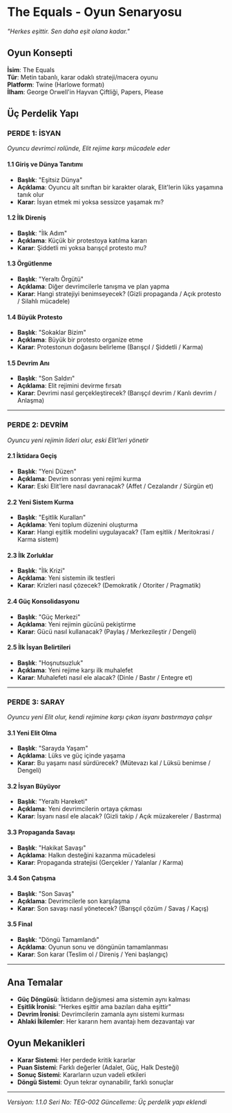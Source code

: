 # The Equals - Oyun Senaryosu
*"Herkes eşittir. Sen daha eşit olana kadar."*

## Oyun Konsepti
**İsim**: The Equals  
**Tür**: Metin tabanlı, karar odaklı strateji/macera oyunu  
**Platform**: Twine (Harlowe formatı)  
**İlham**: George Orwell'in Hayvan Çiftliği, Papers, Please  

## Üç Perdelik Yapı

### PERDE 1: İSYAN
*Oyuncu devrimci rolünde, Elit rejime karşı mücadele eder*

#### 1.1 Giriş ve Dünya Tanıtımı
- **Başlık**: "Eşitsiz Dünya"
- **Açıklama**: Oyuncu alt sınıftan bir karakter olarak, Elit'lerin lüks yaşamına tanık olur
- **Karar**: İsyan etmek mi yoksa sessizce yaşamak mı?

#### 1.2 İlk Direniş
- **Başlık**: "İlk Adım"
- **Açıklama**: Küçük bir protestoya katılma kararı
- **Karar**: Şiddetli mi yoksa barışçıl protesto mu?

#### 1.3 Örgütlenme
- **Başlık**: "Yeraltı Örgütü"
- **Açıklama**: Diğer devrimcilerle tanışma ve plan yapma
- **Karar**: Hangi stratejiyi benimseyecek? (Gizli propaganda / Açık protesto / Silahlı mücadele)

#### 1.4 Büyük Protesto
- **Başlık**: "Sokaklar Bizim"
- **Açıklama**: Büyük bir protesto organize etme
- **Karar**: Protestonun doğasını belirleme (Barışçıl / Şiddetli / Karma)

#### 1.5 Devrim Anı
- **Başlık**: "Son Saldırı"
- **Açıklama**: Elit rejimini devirme fırsatı
- **Karar**: Devrimi nasıl gerçekleştirecek? (Barışçıl devrim / Kanlı devrim / Anlaşma)

---

### PERDE 2: DEVRİM
*Oyuncu yeni rejimin lideri olur, eski Elit'leri yönetir*

#### 2.1 İktidara Geçiş
- **Başlık**: "Yeni Düzen"
- **Açıklama**: Devrim sonrası yeni rejimi kurma
- **Karar**: Eski Elit'lere nasıl davranacak? (Affet / Cezalandır / Sürgün et)

#### 2.2 Yeni Sistem Kurma
- **Başlık**: "Eşitlik Kuralları"
- **Açıklama**: Yeni toplum düzenini oluşturma
- **Karar**: Hangi eşitlik modelini uygulayacak? (Tam eşitlik / Meritokrasi / Karma sistem)

#### 2.3 İlk Zorluklar
- **Başlık**: "İlk Krizi"
- **Açıklama**: Yeni sistemin ilk testleri
- **Karar**: Krizleri nasıl çözecek? (Demokratik / Otoriter / Pragmatik)

#### 2.4 Güç Konsolidasyonu
- **Başlık**: "Güç Merkezi"
- **Açıklama**: Yeni rejimin gücünü pekiştirme
- **Karar**: Gücü nasıl kullanacak? (Paylaş / Merkezileştir / Dengeli)

#### 2.5 İlk İsyan Belirtileri
- **Başlık**: "Hoşnutsuzluk"
- **Açıklama**: Yeni rejime karşı ilk muhalefet
- **Karar**: Muhalefeti nasıl ele alacak? (Dinle / Bastır / Entegre et)

---

### PERDE 3: SARAY
*Oyuncu yeni Elit olur, kendi rejimine karşı çıkan isyanı bastırmaya çalışır*

#### 3.1 Yeni Elit Olma
- **Başlık**: "Sarayda Yaşam"
- **Açıklama**: Lüks ve güç içinde yaşama
- **Karar**: Bu yaşamı nasıl sürdürecek? (Mütevazı kal / Lüksü benimse / Dengeli)

#### 3.2 İsyan Büyüyor
- **Başlık**: "Yeraltı Hareketi"
- **Açıklama**: Yeni devrimcilerin ortaya çıkması
- **Karar**: İsyanı nasıl ele alacak? (Gizli takip / Açık müzakereler / Bastırma)

#### 3.3 Propaganda Savaşı
- **Başlık**: "Hakikat Savaşı"
- **Açıklama**: Halkın desteğini kazanma mücadelesi
- **Karar**: Propaganda stratejisi (Gerçekler / Yalanlar / Karma)

#### 3.4 Son Çatışma
- **Başlık**: "Son Savaş"
- **Açıklama**: Devrimcilerle son karşılaşma
- **Karar**: Son savaşı nasıl yönetecek? (Barışçıl çözüm / Savaş / Kaçış)

#### 3.5 Final
- **Başlık**: "Döngü Tamamlandı"
- **Açıklama**: Oyunun sonu ve döngünün tamamlanması
- **Karar**: Son karar (Teslim ol / Direniş / Yeni başlangıç)

---

## Ana Temalar
- **Güç Döngüsü**: İktidarın değişmesi ama sistemin aynı kalması
- **Eşitlik İronisi**: "Herkes eşittir ama bazıları daha eşittir"
- **Devrim İronisi**: Devrimcilerin zamanla aynı sistemi kurması
- **Ahlaki İkilemler**: Her kararın hem avantajı hem dezavantajı var

## Oyun Mekanikleri
- **Karar Sistemi**: Her perdede kritik kararlar
- **Puan Sistemi**: Farklı değerler (Adalet, Güç, Halk Desteği)
- **Sonuç Sistemi**: Kararların uzun vadeli etkileri
- **Döngü Sistemi**: Oyun tekrar oynanabilir, farklı sonuçlar

---
*Versiyon: 1.1.0*
*Seri No: TEG-002*
*Güncelleme: Üç perdelik yapı eklendi* 